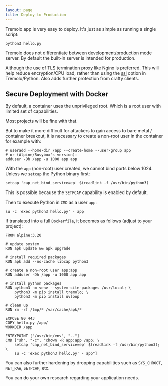 ```yaml
---
layout: page
title: Deploy to Production
---
```


Tremolo app is very easy to deploy. It's just as simple as running a single script:

```
python3 hello.py
```

Tremolo does not differentiate between development/production mode server. By default the built-in server is intended for production.

Although the use of TLS termination proxy like Nginx is preferred. This will help reduce encryption/CPU load, rather than using the [ssl](https://nggit.github.io/tremolo-docs/configuration.html#ssl) option in Tremolo/Python. Also adds further protection from crafty clients.

## Secure Deployment with Docker
By default, a container uses the unprivileged root. Which is a root user with limited set of capabilities.

Most projects will be fine with that.

But to make it more difficult for attackers to gain access to bare metal / container breakout, it is necessary to create a non-root user in the container for example with:

```
# useradd --home-dir /app --create-home --user-group app
# or (Alpine/Busybox's version):
adduser -Dh /app -u 1000 app app
```

With the `app` (non-root) user created, we cannot bind ports below 1024. Unless we `setcap` the Python binary first:

```
setcap 'cap_net_bind_service=ep' $(readlink -f /usr/bin/python3)
```

This is possible because the `SETFCAP` capability is enabled by default.

Then to execute Python in `CMD` as a user `app`:
```
su -c 'exec python3 hello.py' - app
```

If translated into a full `Dockerfile`, it becomes as follows (adjust to your project):

```
FROM alpine:3.20

# update system
RUN apk update && apk upgrade

# install required packages
RUN apk add --no-cache libcap python3

# create a non-root user app:app
RUN adduser -Dh /app -u 1000 app app

# install python packages
RUN python3 -m venv --system-site-packages /usr/local; \
    python3 -m pip install tremolo; \
    python3 -m pip install uvloop

# clean up
RUN rm -rf /tmp/* /var/cache/apk/*

EXPOSE 80 443
COPY hello.py /app/
WORKDIR /app

ENTRYPOINT ["/usr/bin/env", "--"]
CMD ["sh", "-c", "chown -R app:app /app; \
    setcap 'cap_net_bind_service=ep' $(readlink -f /usr/bin/python3); \
    su -c 'exec python3 hello.py' - app"]
```

You can also further hardening by dropping capabilities such as `SYS_CHROOT`, `NET_RAW`, `SETPCAP`, etc.

You can do your own research regarding your application needs.
